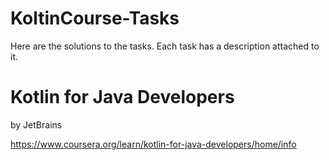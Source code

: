 # KoltinCourse-Tasks
Here are the solutions to the tasks. Each task has a description attached to it.

Kotlin for Java Developers
==========================

by JetBrains

https://www.coursera.org/learn/kotlin-for-java-developers/home/info
